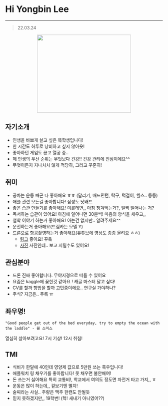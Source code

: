 # Hi Yongbin Lee
---
> 22.03.24

<center><img src="https://user-images.githubusercontent.com/54783158/159869393-f143c5fa-3cb2-4240-8c11-e584c35de29b.jpeg" width="300" height="250"></center>

## 자기소개
- 인생을 바쁘게 살고 싶은 복학생입니다!
- 한 시간도 허투로 낭비하고 싶지 않아욧!
- 좋아하던 게임도 끊고 열공 중..
- 제 인생의 우선 순위는 무엇보다 건강!! 건강 관리에 진심이에요^^ 
- 무엇이든지 지나치치 않게 적당히, 그리고 꾸준히!


## 취미
- 공차는 운동 빼곤 다 좋아해요 ㅎㅎ (달리기, 배드민턴, 탁구, 턱걸이, 헬스.. 등등)
- 애플 관련 모든걸 좋아합니다! 삼성도 낫배드
- 좋은 습관 만들기를 좋아해요! 이를테면,, 아침 챙겨먹는거?, 일찍 일어나는 거?
- 독서하는 습관이 있어요! 아침에 일어나면 30분씩! 마음의 양식을 채우고,,
- 철학 이야기 하는거 좋아해요! 아는건 없지만.. 알려주세요^^
- 운전하는거 좋아해요(드림카는 모델 Y)
- 드론으로 항공촬영하는거 좋아해요(유튜브에 영상도 종종 올려요 ㅎㅎ)
  -  [링크](https://www.youtube.com/channel/UCvCL2ubKtAIqwQ7Y1FSePVA) 좋아요! 꾸욱
  -  [사진](https://www.instagram.com/droners_yb/?hl=ko) 사진인데.. 보고 지릴수도 있어요!


## 관심분야
- 드론 진짜 좋아합니다. 무야지경으로 떠들 수 있어요
- 요즘은 kaggle에 꽂힌것 같아요 ! 캐글 마스터 달고 싶다! 
- CV를 할까 항법을 할까 고민중이에요.. 연구실 가야하나?
- 주식? 지금은.. 주륵 ㅠ

## 좌우명!
```
"Good people get out of the bed everyday, try to empty the ocean with the laddle" - 윌 스미스
```
열심히 살아보려고요! 7시 기상! 12시 취침!

## TMI
- 식비가 한달에 40인데 영양제 값으로 5만원 쓰는 흑우입니다!
- 애플워치 링 채우기를 좋아합니다! 못 채우면 불안해여!
- 돈 쓰는거 싫어해요 특히 교통비!, 학교에서 여의도 정도면 자전거 타고 가지,, ㅎ
- 운동은 많이 하는데,, 겉보기엔 멸치!
- 술찌라는 사실.. 주량은 맥주 한캔도 안될듯
- 믿지 못하겠지만,, 19학번! (헉! 새내기 아니였어??)
